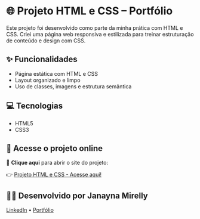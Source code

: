 # 🌐 Projeto HTML e CSS – Portfólio

Este projeto foi desenvolvido como parte da minha prática com HTML e CSS. Criei uma página web responsiva e estilizada para treinar estruturação de conteúdo e design com CSS.

## ✨ Funcionalidades

- Página estática com HTML e CSS
- Layout organizado e limpo
- Uso de classes, imagens e estrutura semântica

## 💻 Tecnologias

- HTML5
- CSS3

## 🔗 Acesse o projeto online

🔗 **Clique aqui** para abrir o site do projeto:

👉 [Projeto HTML e CSS - Acesse aqui!](https://janamirelly.github.io/Portifolio-HTML-e-CSS-aula_4/)


## 👩‍💻 Desenvolvido por Janayna Mirelly


[LinkedIn](https://www.linkedin.com/in/janayna-mirelly-51aa8855) • [Portfólio](https://janamirelly.github.io)
